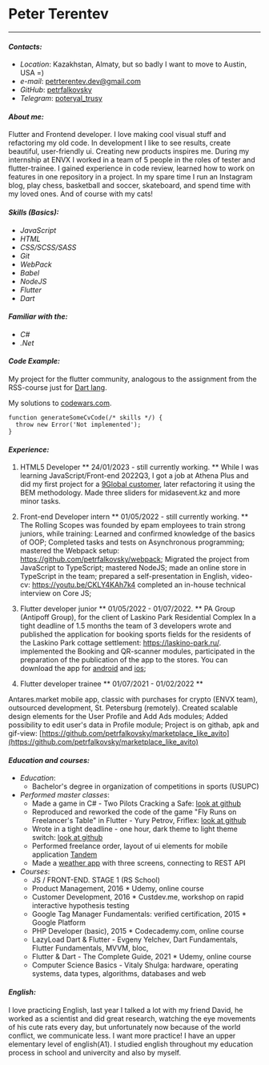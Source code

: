 # **Peter Terentev**
*******************
#### *Contacts:*
* *Location*: Kazakhstan, Almaty, but so badly I want to move to Austin, USA =)
* *e-mail*: petrterentev.dev@gmail.com
* *GitHub*: [petrfalkovsky](https://github.com/petrfalkovsky)
* *Telegram*: [poteryal_trusy](https://t.me/poteryal_trusy)
#### *About me:*
Flutter and Frontend developer. I love making cool visual stuff and refactoring my old code.
In development I like to see results, create beautiful, user-friendly ui.
Creating new products inspires me. During my internship at ENVX I worked in a team of 5 people in the roles of tester and flutter-trainee. I gained experience in code review, learned how to work on features in one repository in a project. In my spare time I run an Instagram blog, play chess, basketball and soccer, skateboard, and spend time with my loved ones. And of course with my cats!
#### *Skills (Basics):*
* *JavaScript*
* *HTML*
* *CSS/SCSS/SASS*
* *Git*
* *WebPack*
* *Babel*
* *NodeJS*
* *Flutter*
* *Dart*
#### *Familiar with the:*
* *C#*
* *.Net*
#### *Code Example:*
My project for the flutter community, analogous to the assignment from the RSS-course just for [Dart lang](https://github.com/petrfalkovsky/Core-Dart-101).

My solutions to [codewars.com](https://www.codewars.com/users/rsschool_d24c5fe0252a74ae/completed).
```
function generateSomeCvCode(/* skills */) {
  throw new Error('Not implemented');
}
```
#### *Experience:*
1. HTML5 Developer ** 24/01/2023 - still currently working. **
While I was learning JavaScript/Front-end 2022Q3, I got a job at Athena Plus and did my first project for a [9Global customer](https://github.com/petrfalkovsky/9-Global), later refactoring it using the BEM methodology.
Made three sliders for midasevent.kz and more minor tasks.

2. Front-end Developer intern ** 01/05/2022 - still currently working. **
The Rolling Scopes was founded by epam employees to train strong juniors, while training:
Learned and confirmed knowledge of the basics of OOP;
Completed tasks and tests on Asynchronous programming;
mastered the Webpack setup: https://github.com/petrfalkovsky/webpack;
Migrated the project from JavaScript to TypeScript;
mastered NodeJS;
made an online store in TypeScript in the team;
prepared a self-presentation in English, video-cv: https://youtu.be/CKLY4KAh7k4
completed an in-house technical interview on Core JS;

3. Flutter developer junior ** 01/05/2022 - 01/07/2022. **
PA Group (Antipoff Group), for the client of Laskino Park Residential Complex
In a tight deadline of 1.5 months the team of 3 developers wrote and published the application for booking sports fields for the residents of the Laskino Park cottage settlement: https://laskino-park.ru/.
implemented the Booking and QR-scanner modules, participated in the preparation of the publication of the app to the stores.
You can download the app for [android](https://play.google.com/store/apps/details?id=com.riverside.app&hl=ru&pli=1) and [ios](https://apps.apple.com/ru/app/%D0%BB%D0%B0%D1%81%D0%BA%D0%B8%D0%BD%D0%BE-%D0%BF%D0%B0%D1%80%D0%BA/id1632050890);

4. Flutter developer trainee ** 01/07/2021 - 01/02/2022 **

Antares.market mobile app, classic with purchases for crypto (ENVX team), outsourced development, St. Petersburg (remotely).
Created scalable design elements for the User Profile and Add Ads modules;
Added possibility to edit user's data in Profile module;
Project is on githab, apk and gif-view: [https://github.com/petrfalkovsky/marketplace_like_avito](https://github.com/petrfalkovsky/marketplace_like_avito)

#### *Education and courses:*
* *Education*:
  * Bachelor's degree in organization of competitions in sports (USUPC)
* *Performed master classes*:
  * Made a game in C# - Two Pilots Cracking a Safe: [look at github](https://github.com/petrfalkovsky/2PilotsTerentev)
  * Reproduced and reworked the code of the game "Fly Runs on Freelancer's Table" in Flutter - Yury Petrov, Friflex: [look at github](https://github.com/petrfalkovsky/game)
  * Wrote in a tight deadline - one hour, dark theme to light theme switch: [look at github](https://github.com/petrfalkovsky/dark_light_theme)
  * Performed freelance order, layout of ui elements for mobile application [Tandem](https://github.com/petrfalkovsky/tandem)
  * Made a [weather app](https://github.com/petrfalkovsky/weather-app-handle) with three screens, connecting to REST API
* *Courses*:
  * JS / FRONT-END. STAGE 1 (RS School)
  * Product Management, 2016 * Udemy, online course
  * Customer Development, 2016 * Custdev.me, workshop on rapid interactive hypothesis testing
  * Google Tag Manager Fundamentals: verified certification, 2015 * Google Platform
  * PHP Developer (basic), 2015 * Codecademy.com, online course
  * LazyLoad Dart & Flutter - Evgeny Yelchev, Dart Fundamentals, Flutter Fundamentals, MVVM, bloc, 
  * Flutter & Dart - The Complete Guide, 2021 * Udemy, online course
  * Computer Science Basics - Vitaly Shulga: hardware, operating systems, data types, algorithms, databases and web

#### *English:*
I love practicing English, last year I talked a lot with my friend David, he worked as a scientist and did great research, watching the eye movements of his cute rats every day, but unfortunately now because of the world conflict, we communicate less. I want more practice!
I have an upper elementary level of english(A1). I studied english throughout my education process in school and univercity and also by myself.
